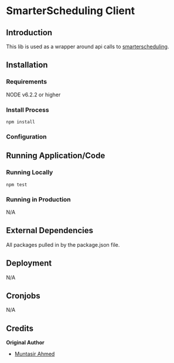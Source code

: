 # SmarterScheduling Client
## Introduction


This lib is used as a wrapper around api calls to [smarterscheduling](https://github.com/SmarterServices/smarterscheduling-api/tree/develop/).

## Installation

### Requirements

NODE v6.2.2 or higher

### Install Process
`npm install`

### Configuration

## Running Application/Code

### Running Locally

`npm test`

### Running in Production

N/A
## External Dependencies
All packages pulled in by the package.json file.

## Deployment

N/A

## Cronjobs
N/A

## Credits

**Original Author**

* [Muntasir Ahmed](https://github.com/muntasir-ahmed)
